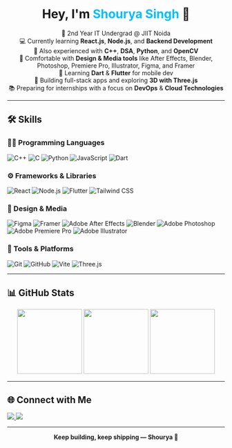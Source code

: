 <h1 align="center">Hey, I'm <span style="color:#00bfff;">Shourya Singh</span> 👋</h1>

<p align="center">
  🌱 2nd Year IT Undergrad @ JIIT Noida<br>
  💻 Currently learning <strong>React.js</strong>, <strong>Node.js</strong>, and <strong>Backend Development</strong><br>
  🧠 Also experienced with <strong>C++</strong>, <strong>DSA</strong>, <strong>Python</strong>, and <strong>OpenCV</strong><br>
  🎨 Comfortable with <strong>Design & Media tools</strong> like After Effects, Blender, Photoshop, Premiere Pro, Illustrator, Figma, and Framer<br>
  📱 Learning <strong>Dart</strong> & <strong>Flutter</strong> for mobile dev<br>
  🚀 Building full-stack apps and exploring <strong>3D with Three.js</strong><br>
  📚 Preparing for internships with a focus on <strong>DevOps</strong> & <strong>Cloud Technologies</strong><br>
</p>

---

## 🛠️ Skills

### 👨‍💻 Programming Languages  
![C++](https://img.shields.io/badge/C++-00599C?style=flat&logo=c%2B%2B&logoColor=white)
![C](https://img.shields.io/badge/C-00599C?style=flat&logo=c&logoColor=white)
![Python](https://img.shields.io/badge/Python-3776AB?style=flat&logo=python&logoColor=white)
![JavaScript](https://img.shields.io/badge/JavaScript-F7DF1E?style=flat&logo=javascript&logoColor=black)
![Dart](https://img.shields.io/badge/Dart-0175C2?style=flat&logo=dart&logoColor=white)

### ⚙️ Frameworks & Libraries  
![React](https://img.shields.io/badge/React-20232A?style=flat&logo=react&logoColor=61DAFB)
![Node.js](https://img.shields.io/badge/Node.js-339933?style=flat&logo=node.js&logoColor=white)
![Flutter](https://img.shields.io/badge/Flutter-02569B?style=flat&logo=flutter&logoColor=white)
![Tailwind CSS](https://img.shields.io/badge/TailwindCSS-06B6D4?style=flat&logo=tailwindcss&logoColor=white)

### 🎨 Design & Media  
![Figma](https://img.shields.io/badge/Figma-F24E1E?style=flat&logo=figma&logoColor=white)
![Framer](https://img.shields.io/badge/Framer-0055FF?style=flat&logo=framer&logoColor=white)
![Adobe After Effects](https://img.shields.io/badge/After%20Effects-9999FF?style=flat&logo=adobeaftereffects&logoColor=white)
![Blender](https://img.shields.io/badge/Blender-F5792A?style=flat&logo=blender&logoColor=white)
![Adobe Photoshop](https://img.shields.io/badge/Photoshop-31A8FF?style=flat&logo=adobephotoshop&logoColor=white)
![Adobe Premiere Pro](https://img.shields.io/badge/Premiere%20Pro-9999FF?style=flat&logo=adobepremierepro&logoColor=white)
![Adobe Illustrator](https://img.shields.io/badge/Illustrator-FF9A00?style=flat&logo=adobeillustrator&logoColor=white)

### 🧰 Tools & Platforms  
![Git](https://img.shields.io/badge/Git-F05032?style=flat&logo=git&logoColor=white)
![GitHub](https://img.shields.io/badge/GitHub-181717?style=flat&logo=github&logoColor=white)
![Vite](https://img.shields.io/badge/Vite-646CFF?style=flat&logo=vite&logoColor=white)
![Three.js](https://img.shields.io/badge/Three.js-000000?style=flat&logo=three.js&logoColor=white)

---

## 📊 GitHub Stats

<p align="center">
  <img src="https://github-readme-stats.vercel.app/api?username=Shourya523&show_icons=true&theme=radical" height="150" />
  <img src="https://github-readme-streak-stats.herokuapp.com?user=Shourya523&theme=radical" height="150" />
  <img src="https://github-readme-stats.vercel.app/api/top-langs/?username=Shourya523&layout=compact&theme=radical" height="150" />
</p>

---

## 🌐 Connect with Me

<p>
  <a href="https://www.linkedin.com/in/shourya-singh-297297358" target="_blank">
    <img src="https://img.shields.io/badge/LinkedIn-0A66C2?style=flat&logo=linkedin&logoColor=white" />
  </a>
  <a href="mailto:shourya124sensei@gmail.com">
    <img src="https://img.shields.io/badge/Email-D14836?style=flat&logo=gmail&logoColor=white" />
  </a>
</p>

---

<p align="center"><b>Keep building, keep shipping — Shourya 🚀</b></p>
